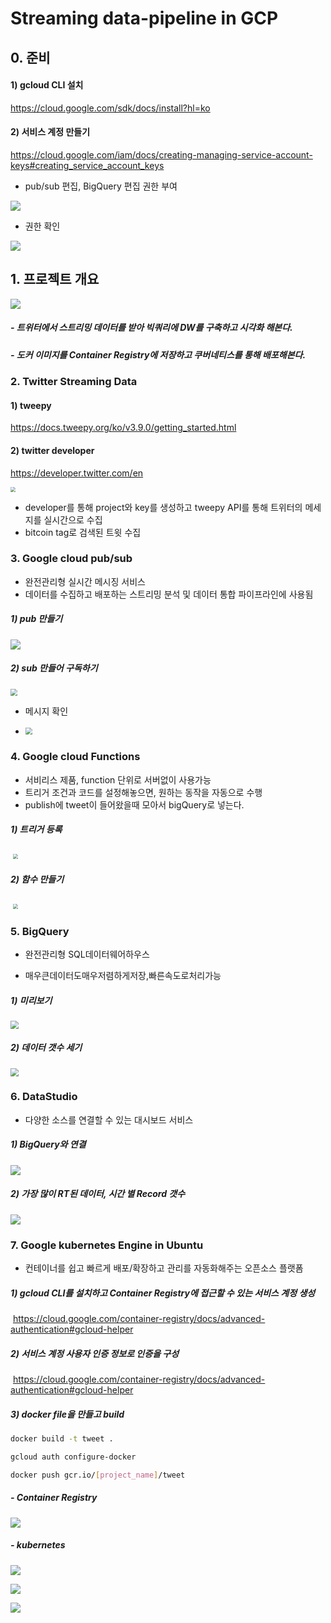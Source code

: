 # Streaming data-pipeline in GCP

## 0. 준비

#### 1) gcloud CLI 설치

https://cloud.google.com/sdk/docs/install?hl=ko

#### 2) 서비스 계정 만들기

https://cloud.google.com/iam/docs/creating-managing-service-account-keys#creating_service_account_keys

- pub/sub 편집, BigQuery 편집 권한 부여

![](images\ser-1.png)



- 권한 확인

![](images\ser-2.png)





## 1. 프로젝트 개요

![](images\개요.png) 

##### - 트위터에서 스트리밍 데이터를 받아 빅쿼리에 DW를 구축하고 시각화 해본다.

##### - 도커 이미지를 Container Registry에 저장하고 쿠버네티스를 통해 배포해본다.



### 2. Twitter Streaming Data

#### 1) tweepy

https://docs.tweepy.org/ko/v3.9.0/getting_started.html

#### 2) twitter developer

https://developer.twitter.com/en

<img src="images\apikey.png" style="zoom:50%;" /> 



- developer를 통해 project와 key를 생성하고 tweepy API를 통해 트위터의 메세지를 실시간으로 수집
- bitcoin tag로 검색된 트윗 수집



### 3. Google cloud pub/sub

- 완전관리형 실시간 메시징 서비스
- 데이터를 수집하고 배포하는 스트리밍 분석 및 데이터 통합 파이프라인에 사용됨

##### 1) pub 만들기

![](images\pub-1.png)

##### 2) sub 만들어 구독하기



<img src="images/sub-1.png" style="zoom:67%;" /> 



- 메시지 확인 

- <img src="images\sub-2.png" style="zoom:67%;" /> 

   

### 4. Google cloud Functions

- 서비리스 제품, function 단위로 서버없이 사용가능
- 트리거 조건과 코드를 설정해놓으면, 원하는 동작을 자동으로 수행
- publish에 tweet이 들어왔을때 모아서 bigQuery로 넣는다.

##### 1) 트리거 등록

​	<img src="images\cf-1.png" style="zoom:50%;" />



##### 2) 함수 만들기

​	<img src="images/cf-2.png" style="zoom:50%;" />





### 5. BigQuery 

- 완전관리형 SQL데이터웨어하우스 

- 매우큰데이터도매우저렴하게저장,빠른속도로처리가능

##### 1) 미리보기

<img src="images/big-1.png" style="zoom:80%;" />

##### 2) 데이터 갯수 세기

<img src="images\big-2.png" style="zoom:80%;" />

### 6. DataStudio

- 다양한 소스를 연결할 수 있는 대시보드 서비스

##### 1) BigQuery와 연결

![](images\datastudio-1.png)

##### 2) 가장 많이 RT된 데이터, 시간 별 Record 갯수

![](images/datastudio-2.png)





### 7. Google kubernetes Engine in Ubuntu

-  컨테이너를 쉽고 빠르게 배포/확장하고 관리를 자동화해주는 오픈소스 플랫폼

##### 1) gcloud CLI를 설치하고 Container Registry에 접근할 수 있는 서비스 계정 생성

​	https://cloud.google.com/container-registry/docs/advanced-authentication#gcloud-helper

##### 2) 서비스 계정 사용자 인증 정보로 인증을 구성

​	https://cloud.google.com/container-registry/docs/advanced-authentication#gcloud-helper

##### 3) docker file을 만들고 build

```bash
docker build -t tweet .

gcloud auth configure-docker

docker push gcr.io/[project_name]/tweet
```



##### - Container Registry

![](images\cr-1.png)

##### - kubernetes 

![](images\ku-1.png)

![](images\ku-2.png)

![](images\ku-3.png)





